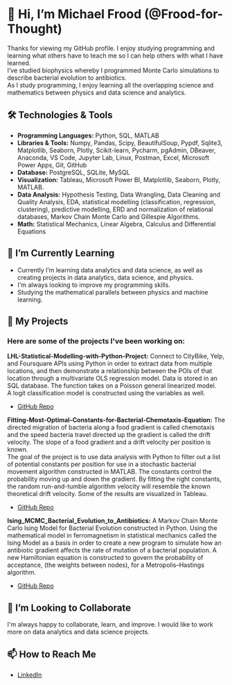 # 👋 Hi, I’m Michael Frood (@Frood-for-Thought)
Thanks for viewing my GitHub profile. 
I enjoy studying programming and learning what others have to teach me so I can help others with what I have learned.  
I’ve studied biophysics whereby I programmed Monte Carlo simulations to describe bacterial evolution to antibiotics.  
As I study programming, I enjoy learning all the overlapping science and mathematics between physics and data science and analytics.

## 🛠️ Technologies & Tools
  - **Programming Languages:** Python, SQL, MATLAB
  - **Libraries & Tools:** Numpy, Pandas, Scipy, BeautifulSoup, Pypdf, Sqlite3, Matplotlib, Seaborn, Plotly, Scikit-learn, Pycharm, pgAdmin, DBeaver, Anaconda, VS Code, Jupyter Lab, Linux, Postman, Excel, Microsoft Power Apps, Git, GitHub
  - **Database:** PostgreSQL, SQLite, MySQL
  - **Visualization:** Tableau, Microsoft Power BI, Matplotlib, Seaborn, Plotly, MATLAB.
  - **Data Analysis:** Hypothesis Testing, Data Wrangling, Data Cleaning and Quality Analysis, EDA, statistical modelling (classification, regression, clustering), predictive modelling, ERD and normalization of relational databases, Markov Chain Monte Carlo and Gillespie Algorithms.
  - **Math:** Statistical Mechanics, Linear Algebra, Calculus and Differential Equations

## 🌱 I’m Currently Learning 
- Currently I’m learning data analytics and data science, as well as creating projects in data analytics, data science, and physics.
- I'm always looking to improve my programming skills.
- Studying the mathematical parallels between physics and machine learning.

## 🔭 My Projects
### Here are some of the projects I've been working on:
**LHL-Statistical-Modelling-with-Python-Project:** 
Connect to CityBike, Yelp, and Foursquare APIs using Python in order to extract data from multiple locations,
and then demonstrate a relationship between the POIs of that location through a multivariate OLS regression model.
Data is stored in an SQL database. The function takes on a Poisson general linearized model.  
A logit classification model is constructed using the variables as well.
- [GitHub Repo](https://github.com/Frood-for-Thought/Fitting-Most-Optimal-Constants-for-Bacterial-Chemotaxis-Equation)

**Fitting-Most-Optimal-Constants-for-Bacterial-Chemotaxis-Equation:**
The directed migration of bacteria along a food gradient is called chemotaxis and the speed bacteria travel directed up the gradient 
is called the drift velocity.  The slope of a food gradient and a drift velocity per position is known.  
The goal of the project is to use data analysis with Python to filter out a list of potential constants per position for use in a 
stochastic bacterial movement algorithm constructed in MATLAB. The constants control the probability moving up and down the gradient. 
By fitting the right constants, the random run-and-tumble algorithm velocity will resemble the known theoretical drift velocity.
Some of the results are visualized in Tableau.
- [GitHub Repo](https://github.com/Frood-for-Thought/Fitting-Most-Optimal-Constants-for-Bacterial-Chemotaxis-Equation)

**Ising_MCMC_Bacterial_Evolution_to_Antibiotics:**
A Markov Chain Monte Carlo Ising Model for Bacterial Evolution constructed in Python. 
Using the mathematical model in ferromagnetism in statistical mechanics called the Ising Model as a basis in order to create a new program 
to simulate how an antibiotic gradient affects the rate of mutation of a bacterial population. A new Hamiltonian equation is constructed 
to govern the probability of acceptance, (the weights between nodes), for a Metropolis–Hastings algorithm.
- [GitHub Repo](https://github.com/Frood-for-Thought/Ising_MCMC_Bacterial_Evolution_to_Antibiotics)

## 💞️ I’m Looking to Collaborate
  I'm always happy to collaborate, learn, and improve.  I would like to work more on data analytics and data science projects.

## 📫 How to Reach Me
  - [LinkedIn](https://www.linkedin.com/in/michael-frood-991415254/)

<!---
Frood-for-Thought/Frood-for-Thought is a ✨ special ✨ repository because its `README.md` (this file) appears on your GitHub profile.
You can click the Preview link to take a look at your changes.
--->
